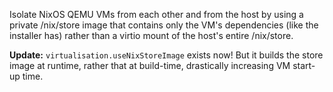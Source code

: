 Isolate NixOS QEMU VMs from each other and from the host by using a
private /nix/store image that contains only the VM's dependencies
(like the installer has) rather than a virtio mount of the host's entire
/nix/store.

**Update:** `virtualisation.useNixStoreImage` exists now!  But it builds
the store image at runtime, rather that at build-time, drastically
increasing VM start-up time.
